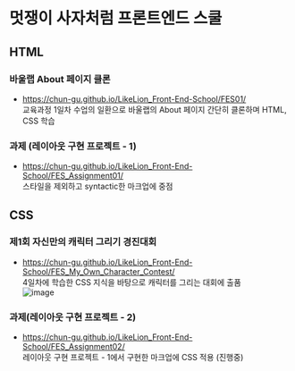 # 멋쟁이 사자처럼 프론트엔드 스쿨
## HTML
### 바울랩 About 페이지 클론
* https://chun-gu.github.io/LikeLion_Front-End-School/FES01/   
교육과정 1일차 수업의 일환으로 바울랩의 About 페이지 간단히 클론하며 HTML, CSS 학습

### 과제 (레이아웃 구현 프로젝트 - 1)
* https://chun-gu.github.io/LikeLion_Front-End-School/FES_Assignment01/   
스타일을 제외하고 syntactic한 마크업에 중점

## CSS
### 제1회 자신만의 캐릭터 그리기 경진대회
* https://chun-gu.github.io/LikeLion_Front-End-School/FES_My_Own_Character_Contest/   
4일차에 학습한 CSS 지식을 바탕으로 캐릭터를 그리는 대회에 출품   
![image](https://user-images.githubusercontent.com/60649092/140461029-1fb27e4a-a7e0-43f8-b96e-d5c91c701c57.png)

### 과제(레이아웃 구현 프로젝트 - 2)
* https://chun-gu.github.io/LikeLion_Front-End-School/FES_Assignment02/   
레이아웃 구현 프로젝트 - 1에서 구현한 마크업에 CSS 적용 (진행중) 
